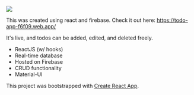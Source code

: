 ![](name-of-giphy.gif)

This was created using react and firebase. Check it out here: https://todo-app-f6f09.web.app/

It's live, and todos can be added, edited, and deleted freely.

* ReactJS (w/ hooks)
* Real-time database
* Hosted on Firebase
* CRUD functionality
* Material-UI

This project was bootstrapped with [Create React App](https://github.com/facebook/create-react-app).
